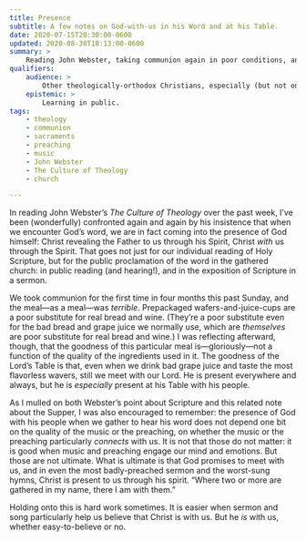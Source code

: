 ```yaml
---
title: Presence
subtitle: A few notes on God-with-us in his Word and at his Table.
date: 2020-07-15T20:30:00-0600
updated: 2020-08-30T18:13:00-0600
summary: >
    Reading John Webster, taking communion again in poor conditions, and reflecting on what it means to encounter the living God.
qualifiers:
    audience: >
        Other theologically-orthodox Christians, especially (but not only) those in traditions which affirm Real Presence.
    epistemic: >
        Learning in public.
tags:
    - theology
    - communion
    - sacraments
    - preaching
    - music
    - John Webster
    - The Culture of Theology
    - church

---
```


In reading John Webster’s <cite>The Culture of Theology</cite> over the past week, I’ve been (wonderfully) confronted again and again by his insistence that when we encounter God’s word, we are in fact coming into the presence of God himself: Christ revealing the Father to us through his Spirit, Christ *with* us through the Spirit. That goes not just for our individual reading of Holy Scripture, but for the public proclamation of the word in the gathered church: in public reading (and hearing!), and in the exposition of Scripture in a sermon.

We took communion for the first time in four months this past Sunday, and the meal—as a meal—was *terrible*. Prepackaged wafers-and-juice-cups are a poor substitute for real bread and wine. (They’re a poor substitute even for the bad bread and grape juice we normally use, which are *themselves* are poor substitute for real bread and wine.) I was reflecting afterward, though, that the goodness of this particular meal is—gloriously—not a function of the quality of the ingredients used in it. The goodness of the Lord’s Table is that, even when we drink bad grape juice and taste the most flavorless wavers, still we meet with our Lord. He is present everywhere and always, but he is *especially* present at his Table with his people.

As I mulled on both Webster’s point about Scripture and this related note about the Supper, I was also encouraged to remember: the presence of God with his people when we gather to hear his word does not depend one bit on the quality of the music or the preaching, on whether the music or the preaching particularly *connects* with us. It is not that those do not matter: it is good when music and preaching engage our mind and emotions. But those are not ultimate. What is ultimate is that God promises to meet with us, and in even the most badly-preached sermon and the worst-sung hymns, Christ is present to us through his spirit. “Where two or more are gathered in my name, there I am with them.”

Holding onto this is hard work sometimes. It is easier when sermon and song particularly help us believe that Christ is with us. But he *is* with us, whether easy-to-believe or no.
